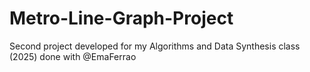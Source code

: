 # Metro-Line-Graph-Project
Second project developed for my Algorithms and Data Synthesis class (2025) done with @EmaFerrao
